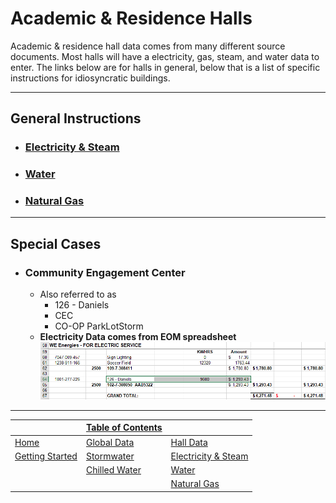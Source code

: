 # Academic & Residence Halls
Academic & residence hall data comes from many different source documents. Most halls will have a electricity, gas, steam, and water data to enter. The links below are for halls in general, below that is a list of specific instructions for idiosyncratic buildings.

---

## General Instructions

- ### [Electricity & Steam](https://uw-whitewater-sustainability.github.io/Utility%20Summary/elecsteam)
- ### [Water](https://uw-whitewater-sustainability.github.io/Utility%20Summary/water.md)
- ### [Natural Gas](https://uw-whitewater-sustainability.github.io/Utility%20Summary/gas.md)

---

## Special Cases

- ### Community Engagement Center
  - Also referred to as
    - 126 - Daniels
    - CEC
    - CO-OP ParkLotStorm
  - **Electricity Data comes from EOM spreadsheet**
![cec](src/reshalls/cec.png)

---

| | [Table of Contents](https://uw-whitewater-sustainability.github.io/Utility%20Summary/data) | |
|-------------|-------------|-------------|
| [Home](https://uw-whitewater-sustainability.github.io/Utility%20Summary) | [Global Data](https://uw-whitewater-sustainability.github.io/Utility%20Summary/global) | [Hall Data](https://uw-whitewater-sustainability.github.io/Utility%20Summary/reshalls) |
| [Getting Started]() | [Stormwater](https://uw-whitewater-sustainability.github.io/Utility%20Summary/storm) | [Electricity & Steam](https://uw-whitewater-sustainability.github.io/Utility%20Summary/elecsteam) |
| | [Chilled Water](https://uw-whitewater-sustainability.github.io/Utility%20Summary/chilled) | [Water](https://uw-whitewater-sustainability.github.io/Utility%20Summary/water) |
| | | [Natural Gas](https://uw-whitewater-sustainability.github.io/Utility%20Summary/gas) |

